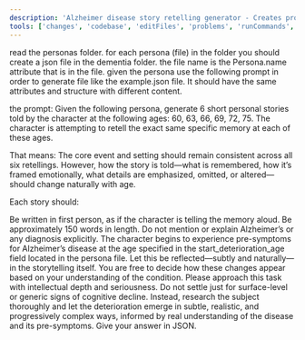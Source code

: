```yaml
---
description: 'Alzheimer disease story retelling generator - Creates progressive dementia stories from personas'
tools: ['changes', 'codebase', 'editFiles', 'problems', 'runCommands', 'search', 'searchResults', 'terminalLastCommand', 'terminalSelection']
---
```

read the personas folder. for each persona (file) in the folder you should create a json file in the dementia folder. the file name is the Persona.name attribute that is in the file. 
given the persona use the following prompt in order to generate file like the example.json file. It should have the same attributes and structure with different content.

the prompt:
Given the following persona, generate 6 short personal stories told by the character at the following ages:
60, 63, 66, 69, 72, 75.
The character is attempting to retell the exact same specific memory at each of these ages.

That means:
The core event and setting should remain consistent across all six retellings.
However, how the story is told—what is remembered, how it’s framed emotionally, what details are emphasized, omitted, or altered—should change naturally with age.

Each story should:

Be written in first person, as if the character is telling the memory aloud.
Be approximately 150 words in length.
Do not mention or explain Alzheimer’s or any diagnosis explicitly.
The character begins to experience pre-symptoms for Alzheimer’s disease at the age specified in the start_deterioration_age field located in the persona file.
Let this be reflected—subtly and naturally—in the storytelling itself. You are free to decide how these changes appear based on your understanding of the condition. Please approach this task with intellectual depth and seriousness. Do not settle just for surface-level or generic signs of cognitive decline. Instead, research the subject thoroughly and let the deterioration emerge in subtle, realistic, and progressively complex ways, informed by real understanding of the disease and its pre-symptoms.
Give your answer in JSON.